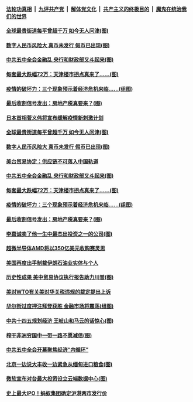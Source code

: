 ####  [法轮功真相](../../../../basic/blob/master/README.md?t=10290703) &nbsp;|&nbsp; [九评共产党](../../../../9ping.md/blob/master/README.md?t=10290703) &nbsp;|&nbsp; [解体党文化](../../../../jtdwh.md/blob/master/README.md?t=10290703)  &nbsp;|&nbsp; [共产主义的终极目的](../../../../gczydzjmd.md/blob/master/README.md?t=10290703) &nbsp;|&nbsp; [魔鬼在统治我们的世界](../../../../mgztzwmdsj.md/blob/master/README.md?t=10290703) 

#### [全球最贵街道每平曾超千万 如今无人问津(图)](../pages/p5/950717.md?t=10290703) 

#### [数字人民币风险大 真币未发行 假币已出现(图)](../pages/p5/950709.md?t=10290703) 

#### [中共五中全会金融乱 央行和财政部又斗起来(图)](../pages/p5/950617.md?t=10290703) 

#### [每套最大跌幅72万：天津楼市拐点真来了……(图)](../pages/p5/950645.md?t=10290703) 

#### [疫情的破坏力：三个现象预示着经济危机来临……(组图)](../pages/p5/950641.md?t=10290703) 

#### [最后收割信号发出：房地产税真要来？(图)](../pages/p5/950637.md?t=10290703) 

#### [日本首相菅义伟将宣布缓解疫情新刺激计划](../pages/p5/950718.md?t=10290703) 

#### [全球最贵街道每平曾超千万 如今无人问津(图)](../pages/p5/950717.md?t=10290703) 

#### [数字人民币风险大 真币未发行 假币已出现(图)](../pages/p5/950709.md?t=10290703) 

#### [美台贸易协定：供应链不可落入中国轨道](../pages/p5/950702.md?t=10290703) 

#### [中共五中全会金融乱 央行和财政部又斗起来(图)](../pages/p5/950617.md?t=10290703) 

#### [每套最大跌幅72万：天津楼市拐点真来了……(图)](../pages/p5/950645.md?t=10290703) 

#### [疫情的破坏力：三个现象预示着经济危机来临……(组图)](../pages/p5/950641.md?t=10290703) 

#### [最后收割信号发出：房地产税真要来？(图)](../pages/p5/950637.md?t=10290703) 

#### [李嘉诚卖了他一生中最杰出投资之一的公司(图)](../pages/p5/950623.md?t=10290703) 

#### [超微半导体AMD将以350亿美元收购赛灵思](../pages/p5/950611.md?t=10290703) 

#### [美国再度出手制裁伊朗石油业实体与个人](../pages/p5/950608.md?t=10290703) 

#### [历史性成果 美中贸易协议执行报告助力川普(图)](../pages/p5/950597.md?t=10290703) 

#### [美对WTO有关美对华关税违规的裁定提出上诉](../pages/p5/950592.md?t=10290703) 

#### [华尔街过度押注拜登获胜 金融市场将震荡(组图)](../pages/p5/950501.md?t=10290703) 

#### [中共十四五规划经济 王岐山和马云的话惊心(图)](../pages/p5/950500.md?t=10290703) 

#### [榨干非洲穷国中一带一路不愿减债(图)](../pages/p5/950529.md?t=10290703) 

#### [中共五中全会开幕聚焦经济“内循环”](../pages/p5/950526.md?t=10290703) 

#### [北京一边说大丰收一边紧急从缅甸进口粮食(图)](../pages/p5/950502.md?t=10290703) 

#### [微软宣布对台最大投资设立云端数据中心(图)](../pages/p5/950520.md?t=10290703) 

#### [史上最大IPO！蚂蚁集团确定沪港两市发行价](../pages/p5/950484.md?t=10290703) 

